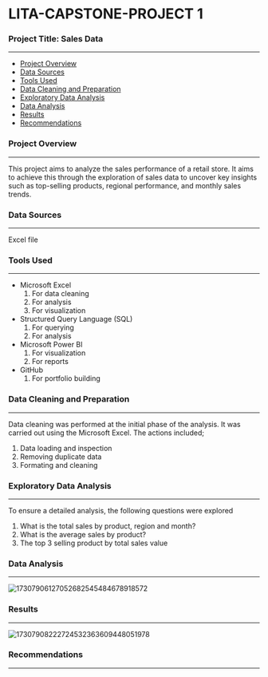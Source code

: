 # LITA-CAPSTONE-PROJECT 1
### Project Title: Sales Data
---

- [Project Overview](#project-overview)
- [Data Sources](#data-sources)
- [Tools Used](#tools-used)
- [Data Cleaning and Preparation](#data-cleaning-and-preparation)
- [Exploratory Data Analysis](#exploratory-data-analysis)
- [Data Analysis](#data-analysis)
- [Results](#results)
- [Recommendations](#recommendations)

### Project Overview 
---
This project aims to analyze the sales performance of a retail store. It aims to achieve this through the exploration of  sales data to uncover key insights such as top-selling products, regional performance, and monthly sales trends. 

### Data Sources
---
Excel file

### Tools Used
---
- Microsoft Excel
  1. For data cleaning
  2. For analysis
  3. For visualization
- Structured Query Language (SQL)
  1. For querying
  2. For analysis
- Microsoft Power BI
  1. For visualization
  2. For reports
- GitHub
  1. For portfolio building

### Data Cleaning and Preparation 
---
Data cleaning was performed at the initial phase of the analysis. It was carried out using the Microsoft Excel. The actions included;
 1. Data loading and inspection
 2. Removing duplicate data
 3. Formating and cleaning

### Exploratory Data Analysis 
---
To ensure a detailed analysis, the following questions were explored
 1. What is the total sales by product, region and month?
 2. What is the average sales by product?
 3. The top 3 selling product by total sales value

### Data Analysis 
---
![17307906127052682545484678918572](https://github.com/user-attachments/assets/29334522-dae0-451a-b0e5-e0426fae4809)



### Results 
---

![17307908222724532363609448051978](https://github.com/user-attachments/assets/e2e1b225-e94d-479f-af80-65d4a98e9741)


### Recommendations 
---
###
